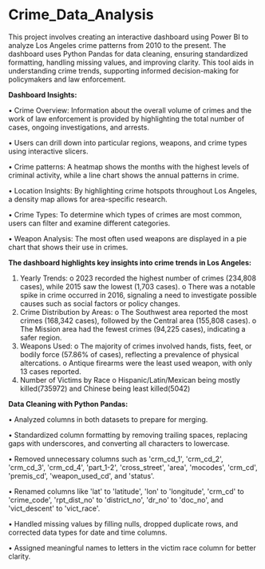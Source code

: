 # Crime_Data_Analysis
This project involves creating an interactive dashboard using Power BI to analyze Los Angeles crime patterns from 2010 to the present. The dashboard uses Python Pandas for data cleaning, ensuring standardized formatting, handling missing values, and improving clarity. This tool aids in understanding crime trends, supporting informed decision-making for policymakers and law enforcement.

**Dashboard Insights:**

•	Crime Overview: Information about the overall volume of crimes and the work of law enforcement is provided by highlighting the total number of cases, ongoing investigations, and arrests.

•	Users can drill down into particular regions, weapons, and crime types using interactive slicers.

•	Crime patterns: A heatmap shows the months with the highest levels of criminal activity, while a line chart shows the annual patterns in crime.

•	Location Insights: By highlighting crime hotspots throughout Los Angeles, a density map allows for area-specific research.

•	Crime Types: To determine which types of crimes are most common, users can filter and examine different categories.

•	Weapon Analysis: The most often used weapons are displayed in a pie chart that shows their use in crimes.

**The dashboard highlights key insights into crime trends in Los Angeles:**
1.	Yearly Trends:
o	2023 recorded the highest number of crimes (234,808 cases), while 2015 saw the lowest (1,703 cases).
o	There was a notable spike in crime occurred in 2016, signaling a need to investigate possible causes such as social factors or policy changes.
2.	Crime Distribution by Areas:
o	The Southwest area reported the most crimes (168,342 cases), followed by the Central area (155,808 cases).
o	The Mission area had the fewest crimes (94,225 cases), indicating a safer region.
3.	Weapons Used:
o	The majority of crimes involved hands, fists, feet, or bodily force (57.86% of cases), reflecting a prevalence of physical altercations.
o	Antique firearms were the least used weapon, with only 13 cases reported.
4.	Number of Victims by Race
o	Hispanic/Latin/Mexican being mostly killed(735972) and Chinese being least killed(5042)

**Data Cleaning with Python Pandas:**

•	Analyzed columns in both datasets to prepare for merging.

•	Standardized column formatting by removing trailing spaces, replacing gaps with underscores, and converting all characters to lowercase.

•	Removed unnecessary columns such as 'crm_cd_1', 'crm_cd_2', 'crm_cd_3', 'crm_cd_4', 'part_1-2', 'cross_street', 'area', 'mocodes', 'crm_cd', 'premis_cd', 'weapon_used_cd', and 'status'.

•	Renamed columns like 'lat' to 'latitude', 'lon' to 'longitude', 'crm_cd' to 'crime_code', 'rpt_dist_no' to 'district_no', 'dr_no' to 'doc_no', and 'vict_descent' to 'vict_race'.

•	Handled missing values by filling nulls, dropped duplicate rows, and corrected data types for date and time columns.

•	Assigned meaningful names to letters in the victim race column for better clarity.




